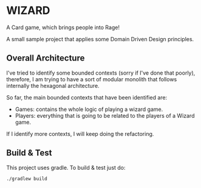 WIZARD
======
A Card game, which brings people into Rage!

A small sample project that applies some Domain Driven Design principles.

## Overall Architecture

I've tried to identify some bounded contexts (sorry if I've done that poorly), therefore, I am trying to have a sort of 
modular monolith that follows internally the hexagonal architecture. 

So far, the main bounded contexts that have been
identified are:

- Games: contains the whole logic of playing a wizard game.
- Players: everything that is going to be related to the players of a Wizard game.

If I identify more contexts, I will keep doing the refactoring.

## Build & Test

This project uses gradle. To build & test just do:

```
./gradlew build
```
